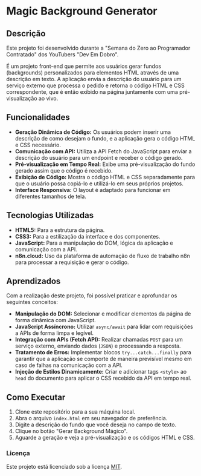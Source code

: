 # Magic Background Generator

## Descrição

Este projeto foi desenvolvido durante a "Semana do Zero ao Programador Contratado" dos YouTubers "Dev Em Dobro".

É um projeto front-end que permite aos usuários gerar fundos (backgrounds) personalizados para elementos HTML através de uma descrição em texto. A aplicação envia a descrição do usuário para um serviço externo que processa o pedido e retorna o código HTML e CSS correspondente, que é então exibido na página juntamente com uma pré-visualização ao vivo.

## Funcionalidades

- **Geração Dinâmica de Código:** Os usuários podem inserir uma descrição de como desejam o fundo, e a aplicação gera o código HTML e CSS necessário.
- **Comunicação com API:** Utiliza a API Fetch do JavaScript para enviar a descrição do usuário para um endpoint e receber o código gerado.
- **Pré-visualização em Tempo Real:** Exibe uma pré-visualização do fundo gerado assim que o código é recebido.
- **Exibição de Código:** Mostra o código HTML e CSS separadamente para que o usuário possa copiá-lo e utilizá-lo em seus próprios projetos.
- **Interface Responsiva:** O layout é adaptado para funcionar em diferentes tamanhos de tela.

## Tecnologias Utilizadas

- **HTML5:** Para a estrutura da página.
- **CSS3:** Para a estilização da interface e dos componentes.
- **JavaScript:** Para a manipulação do DOM, lógica da aplicação e comunicação com a API.
- **n8n.cloud:** Uso da plataforma de automação de fluxo de trabalho n8n para processar a requisição e gerar o código.

## Aprendizados

Com a realização deste projeto, foi possível praticar e aprofundar os seguintes conceitos:

- **Manipulação do DOM:** Selecionar e modificar elementos da página de forma dinâmica com JavaScript.
- **JavaScript Assíncrono:** Utilizar `async/await` para lidar com requisições a APIs de forma limpa e legível.
- **Integração com APIs (Fetch API):** Realizar chamadas `POST` para um serviço externo, enviando dados (`JSON`) e processando a resposta.
- **Tratamento de Erros:** Implementar blocos `try...catch...finally` para garantir que a aplicação se comporte de maneira previsível mesmo em caso de falhas na comunicação com a API.
- **Injeção de Estilos Dinamicamente:** Criar e adicionar tags `<style>` ao `head` do documento para aplicar o CSS recebido da API em tempo real.

## Como Executar

1.  Clone este repositório para a sua máquina local.
2.  Abra o arquivo `index.html` em seu navegador de preferência.
3.  Digite a descrição do fundo que você deseja no campo de texto.
4.  Clique no botão "Gerar Background Mágico".
5.  Aguarde a geração e veja a pré-visualização e os códigos HTML e CSS.

### Licença

Este projeto está licenciado sob a licença [MIT](https://opensource.org/licenses/MIT).